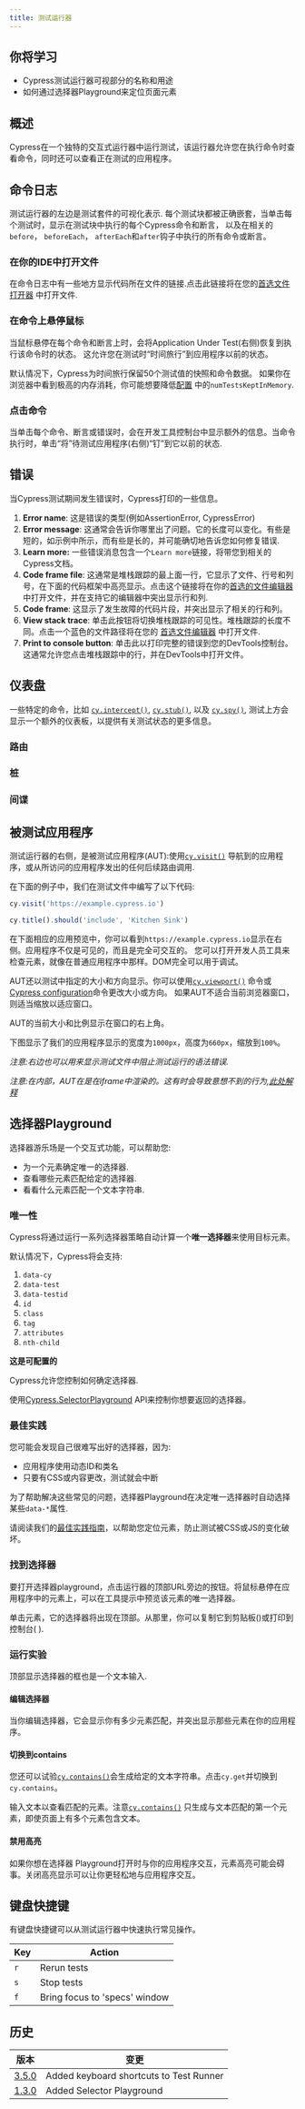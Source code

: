 ```yaml
---
title: 测试运行器
---
```


<Alert type="info">

## <Icon name="graduation-cap"></Icon>你将学习

- Cypress测试运行器可视部分的名称和用途
- 如何通过选择器Playground来定位页面元素

</Alert>

## 概述

Cypress在一个独特的交互式运行器中运行测试，该运行器允许您在执行命令时查看命令，同时还可以查看正在测试的应用程序。

<DocsImage src="/img/guides/gui-diagram.png" alt="Cypress Test Runner"></DocsImage>

## 命令日志

测试运行器的左边是测试套件的可视化表示. 每个测试块都被正确嵌套，当单击每个测试时，显示在测试块中执行的每个Cypress命令和断言，
以及在相关的`before`， `beforeEach`， `afterEach`和`after`钩子中执行的所有命令或断言。

<DocsImage src="/img/guides/command-log.png" alt="Cypress Test Runner" width-600 ></DocsImage>

### 在你的IDE中打开文件

在命令日志中有一些地方显示代码所在文件的链接.点击此链接将在您的[首选文件打开器](/guides/tooling/IDE-integration#File-Opener-Preference) 中打开文件.

<DocsImage src="/img/guides/open-file-in-IDE.gif" alt="Open file your IDE" ></DocsImage>

### 在命令上悬停鼠标

当鼠标悬停在每个命令和断言上时，会将Application Under Test(右侧)恢复到执行该命令时的状态。
这允许您在测试时“时间旅行”到应用程序以前的状态。

<Alert type="info">

默认情况下，Cypress为时间旅行保留50个测试值的快照和命令数据。
如果你在浏览器中看到极高的内存消耗，你可能想要降低[配置](/guides/references/configuration#Global) 中的`numTestsKeptInMemory`.

</Alert>

### 点击命令

当单击每个命令、断言或错误时，会在开发工具控制台中显示额外的信息。当命令执行时，单击“将”待测试应用程序(右侧)“钉”到它以前的状态.

<DocsImage src="/img/guides/clicking-commands.png" alt="Click to console.log and to pin" ></DocsImage>

## 错误

当Cypress测试期间发生错误时，Cypress打印的一些信息。

1. **Error name**: 这是错误的类型(例如AssertionError, CypressError)
1. **Error message**: 这通常会告诉你哪里出了问题。它的长度可以变化。有些是短的，如示例中所示，而有些是长的，并可能确切地告诉您如何修复错误.
1. **Learn more:** 一些错误消息包含一个`Learn more`链接，将带您到相关的Cypress文档。
1. **Code frame file**: 这通常是堆栈跟踪的最上面一行，它显示了文件、行号和列号，在下面的代码框架中高亮显示。点击这个链接将在你的[首选的文件编辑器](https://on.cypress.io/IDE-integration#File-Opener-Preference) 中打开文件，并在支持它的编辑器中突出显示行和列.
1. **Code frame**: 这显示了发生故障的代码片段，并突出显示了相关的行和列。
1. **View stack trace**: 单击此按钮将切换堆栈跟踪的可见性。堆栈跟踪的长度不同。点击一个蓝色的文件路径将在您的 [首选文件编辑器](https://on.cypress.io/IDE-integration#File-Opener-Preference) 中打开文件.
1. **Print to console button**: 单击此以打印完整的错误到您的DevTools控制台。这通常允许您点击堆栈跟踪中的行，并在DevTools中打开文件。

<DocsImage src="/img/guides/command-failure-error.png" alt="example command failure error" ></DocsImage>

## 仪表盘

一些特定的命令，比如 [`cy.intercept()`](/api/commands/intercept),
[`cy.stub()`](/api/commands/stub), 以及 [`cy.spy()`](/api/commands/spy), 测试上方会显示一个额外的仪表板，以提供有关测试状态的更多信息。

###  路由

<DocsImage src="/img/guides/instrument-panel-routes.png" alt="Routes Instrument Panel" ></DocsImage>

### 桩

<DocsImage src="/img/guides/instrument-panel-stubs.png" alt="Stubs Instrument Panel" ></DocsImage>

### 间谍

<DocsImage src="/img/guides/instrument-panel-spies.png" alt="Spies Instrument Panel" ></DocsImage>

## 被测试应用程序

测试运行器的右侧，是被测试应用程序(AUT):使用[`cy.visit()`](/api/commands/visit) 导航到的应用程序，或从所访问的应用程序发出的任何后续路由调用.

在下面的例子中，我们在测试文件中编写了以下代码:

```javascript
cy.visit('https://example.cypress.io')

cy.title().should('include', 'Kitchen Sink')
```

在下面相应的应用预览中，你可以看到`https://example.cypress.io`显示在右侧。应用程序不仅是可见的，而且是完全可交互的。
您可以打开开发人员工具来检查元素，就像在普通应用程序中那样。DOM完全可以用于调试。

<DocsImage src="/img/guides/application-under-test.png" alt="Application Under Test" ></DocsImage>

AUT还以测试中指定的大小和方向显示。你可以使用[`cy.viewport()`](/api/commands/viewport) 命令或
[Cypress configuration](/guides/references/configuration#Viewport)命令更改大小或方向。 
如果AUT不适合当前浏览器窗口，则适当缩放以适应窗口。

AUT的当前大小和比例显示在窗口的右上角。

下图显示了我们的应用程序显示的宽度为`1000px`，高度为`660px`，缩放到`100%`。

<DocsImage src="/img/guides/viewport-scaling.png" alt="Viewport Scaling" ></DocsImage>

_注意:右边也可以用来显示测试文件中阻止测试运行的语法错误._

<DocsImage src="/img/guides/errors.png" alt="Errors" ></DocsImage>

_注意:在内部，AUT在是在iframe中渲染的。这有时会导致意想不到的行为,[此处解释](/api/commands/window#Cypress-uses-2-different-windows)_

## 选择器Playground

选择器游乐场是一个交互式功能，可以帮助您:

- 为一个元素确定唯一的选择器.
- 查看哪些元素匹配给定的选择器.
- 看看什么元素匹配一个文本字符串.

<DocsVideo src="/img/snippets/selector-playground.mp4"></DocsVideo>

### 唯一性

Cypress将通过运行一系列选择器策略自动计算一个**唯一选择器**来使用目标元素。

默认情况下，Cypress将会支持:

1. `data-cy`
2. `data-test`
3. `data-testid`
4. `id`
5. `class`
6. `tag`
7. `attributes`
8. `nth-child`

<Alert type="info">

<strong class="alert-header">这是可配置的</strong>

Cypress允许您控制如何确定选择器.

使用[Cypress.SelectorPlayground](/api/cypress-api/selector-playground-api) API来控制你想要返回的选择器。

</Alert>

### 最佳实践

您可能会发现自己很难写出好的选择器，因为:

- 应用程序使用动态ID和类名
- 只要有CSS或内容更改，测试就会中断

为了帮助解决这些常见的问题，选择器Playground在决定唯一选择器时自动选择某些`data-*`属性.

请阅读我们的[最佳实践指南](/guides/references/best-practices#Selecting-Elements)，以帮助您定位元素，防止测试被CSS或JS的变化破坏。

### 找到选择器

要打开选择器playground，点击运行器的顶部URL旁边的<Icon name="crosshairs"></Icon>按钮。将鼠标悬停在应用程序中的元素上，可以在工具提示中预览该元素的唯一选择器。

<DocsImage src="/img/guides/test-runner/open-selector-playground.gif" alt="打开选择器playground，并将鼠标悬停在元素上" ></DocsImage>

单击元素，它的选择器将出现在顶部。从那里，你可以复制它到剪贴板(<Icon name="copy"></Icon>)或打印到控制台( <Icon name="terminal"></Icon> ).

<DocsImage src="/img/guides/test-runner/copy-selector-in-selector-playground.gif" alt="单击元素，将其选择器复制到剪贴板，并将其打印到控制台" ></DocsImage>

### 运行实验

顶部显示选择器的框也是一个文本输入.

#### 编辑选择器

当你编辑选择器，它会显示你有多少元素匹配，并突出显示那些元素在你的应用程序。

<DocsImage src="/img/guides/test-runner/typing-a-selector-to-find-in-playground.gif" alt="键入一个选择器以查看它匹配的元素" ></DocsImage>

#### 切换到contains

您还可以试验[`cy.contains()`](/api/commands/contains)会生成给定的文本字符串。点击`cy.get`并切换到`cy.contains`。

输入文本以查看匹配的元素。注意[`cy.contains()`](/api/commands/contains) 只生成与文本匹配的第一个元素，即使页面上有多个元素包含文本。

<DocsImage src="/img/guides/test-runner/cy-contains-in-selector-playground.gif" alt="Experiment with cy.contains" ></DocsImage>

#### 禁用高亮

如果你想在选择器 Playground打开时与你的应用程序交互，元素高亮可能会碍事。关闭高亮显示可以让你更轻松地与应用程序交互。

<DocsImage src="/img/guides/test-runner/turn-off-highlight-in-selector-playground.gif" alt="Turn off highlighting" ></DocsImage>

## 键盘快捷键

有键盘快捷键可以从测试运行器中快速执行常见操作。

| Key | Action                        |
| --- | ----------------------------- |
| `r` | Rerun tests                   |
| `s` | Stop tests                    |
| `f` | Bring focus to 'specs' window |

<DocsImage src="/img/guides/test-runner/keyboard-shortcuts.png" alt="Tooltips show keyboard shortcuts" ></DocsImage>

## 历史

| 版本                                        | 变更                                 |
| ------------------------------------------- | --------------------------------------- |
| [3.5.0](/guides/references/changelog#3-5-0) | Added keyboard shortcuts to Test Runner |
| [1.3.0](/guides/references/changelog#1-3-0) | Added Selector Playground               |
